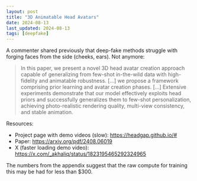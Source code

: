 ```yaml
---
layout: post
title: "3D Animatable Head Avatars"
date: 2024-08-13
last_updated: 2024-08-13
tags: [deepfake]
---
```

A commenter shared previously that deep-fake methods struggle with forging faces from the side (cheeks, ears). Not anymore:
> In this paper, we present a novel 3D head avatar creation approach capable of generalizing from few-shot in-the-wild data with high-fidelity and animatable robustness. [...] we propose a framework comprising prior learning and avatar creation phases. [...] Extensive experiments demonstrate that our model effectively exploits head priors and successfully generalizes them to few-shot personalization, achieving photo-realistic rendering quality, multi-view consistency, and stable animation.

Resources:
* Project page with demo videos (slow): https://headgap.github.io/#
* Paper: https://arxiv.org/pdf/2408.06019
* X (faster loading demo video): https://x.com/_akhaliq/status/1823195465292324965

The numbers from the appendix suggest that the raw compute for training this may be had for less than $300.